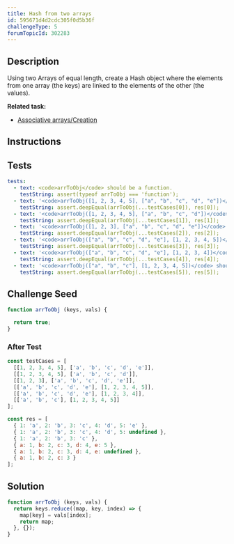 ```yaml
---
title: Hash from two arrays
id: 595671d4d2cdc305f0d5b36f
challengeType: 5
forumTopicId: 302283
---
```


## Description

<section id='description'>

Using two Arrays of equal length, create a Hash object where the elements from one array (the keys) are linked to the elements of the other (the values).

**Related task:**

<ul>
  <li><a href='https://rosettacode.org/wiki/Associative arrays/Creation' title='Associative arrays/Creation' target='_blank'>Associative arrays/Creation</a></li>
</ul>

</section>

## Instructions

<section id='instructions'>

</section>

## Tests

<section id='tests'>

```yml
tests:
  - text: <code>arrToObj</code> should be a function.
    testString: assert(typeof arrToObj === 'function');
  - text: '<code>arrToObj([1, 2, 3, 4, 5], ["a", "b", "c", "d", "e"])</code> should return <code>{ 1: "a", 2: "b", 3: "c", 4: "d", 5: "e" }</code>'
    testString: assert.deepEqual(arrToObj(...testCases[0]), res[0]);
  - text: '<code>arrToObj([1, 2, 3, 4, 5], ["a", "b", "c", "d"])</code> should return <code>{ 1: "a", 2: "b", 3: "c", 4: "d", 5: undefined }</code>'
    testString: assert.deepEqual(arrToObj(...testCases[1]), res[1]);
  - text: '<code>arrToObj([1, 2, 3], ["a", "b", "c", "d", "e"])</code> should return <code>{ 1: "a", 2: "b", 3: "c" }</code>'
    testString: assert.deepEqual(arrToObj(...testCases[2]), res[2]);
  - text: '<code>arrToObj(["a", "b", "c", "d", "e"], [1, 2, 3, 4, 5])</code> should return <code>{ "a": 1, "b": 2, "c": 3 , "d": 4, "e": 5 }</code>'
    testString: assert.deepEqual(arrToObj(...testCases[3]), res[3]);
  - text: '<code>arrToObj(["a", "b", "c", "d", "e"], [1, 2, 3, 4])</code> should return <code>{ "a": 1, "b": 2, "c": 3 , "d": 4, "e": undefined }</code>'
    testString: assert.deepEqual(arrToObj(...testCases[4]), res[4]);
  - text: '<code>arrToObj(["a", "b", "c"], [1, 2, 3, 4, 5])</code> should return <code>{ "a": 1, "b": 2, "c": 3 }</code>'
    testString: assert.deepEqual(arrToObj(...testCases[5]), res[5]);

```

</section>

## Challenge Seed

<section id='challengeSeed'>

<div id='js-seed'>

```js
function arrToObj (keys, vals) {

  return true;
}
```

</div>

### After Test

<div id='js-teardown'>

```js
const testCases = [
  [[1, 2, 3, 4, 5], ['a', 'b', 'c', 'd', 'e']],
  [[1, 2, 3, 4, 5], ['a', 'b', 'c', 'd']],
  [[1, 2, 3], ['a', 'b', 'c', 'd', 'e']],
  [['a', 'b', 'c', 'd', 'e'], [1, 2, 3, 4, 5]],
  [['a', 'b', 'c', 'd', 'e'], [1, 2, 3, 4]],
  [['a', 'b', 'c'], [1, 2, 3, 4, 5]]
];

const res = [
  { 1: 'a', 2: 'b', 3: 'c', 4: 'd', 5: 'e' },
  { 1: 'a', 2: 'b', 3: 'c', 4: 'd', 5: undefined },
  { 1: 'a', 2: 'b', 3: 'c' },
  { a: 1, b: 2, c: 3, d: 4, e: 5 },
  { a: 1, b: 2, c: 3, d: 4, e: undefined },
  { a: 1, b: 2, c: 3 }
];
```

</div>

</section>

## Solution

<section id='solution'>

```js
function arrToObj (keys, vals) {
  return keys.reduce((map, key, index) => {
    map[key] = vals[index];
    return map;
  }, {});
}
```

</section>
